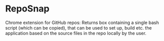 # RepoSnap
Chrome extension for GitHub repos: Returns box containing a single bash script (which can be copied), that can be used to set up, build etc. the application based on the source files in the repo locally by the user.
